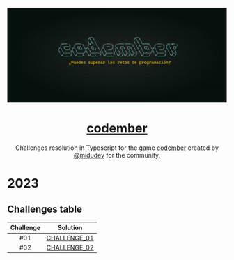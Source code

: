 <div align="center">

![Codember](./images/codember.webp)

# [codember](https://codember.dev)

Challenges resolution in Typescript for the game [codember](https://codember.dev/) created by [@midudev](https://github.com/midudev/) for the community.

</div>

# 2023

## Challenges table

| Challenge |                 Solution                  |
| :-------: | :---------------------------------------: |
|    #01    | [CHALLENGE_01](2023/challenge01/index.ts) |
|    #02    | [CHALLENGE_02](2023/challenge02/index.ts) |
